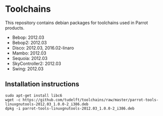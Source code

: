 # Toolchains
This repository contains debian packages for toolchains used in Parrot products.

* Bebop: 2012.03
* Bebop2: 2012.03
* Disco: 2012.03, 2016.02-linaro
* Mambo: 2012.03
* Sequoia: 2012.03
* SkyController2: 2012.03
* Swing: 2012.03

## Installation instructions
```
sudo apt-get install libc6
wget -c https://github.com/tudelft/toolchains/raw/master/parrot-tools-linuxgnutools-2012.03_1.0.0-2_i386.deb
dpkg -i parrot-tools-linuxgnutools-2012.03_1.0.0-2_i386.deb
```


